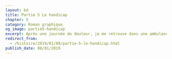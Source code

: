 ```yaml
---
layout: bd
title: Partie 5 Le handicap
chapter: 5
category: Roman graphique
og_image: partie5-handicap
excerpt: Après une journée de douleur, je me retrouve dans une ambulance direction les urgences. C'est la panique, je ne sais pas pourquoi j'ai aussi mal, est-ce l'endométriose la coupable ?
redirect_from:
  - /histoire/2019/01/08/partie-5-le-handicap.html
publish_date: 08/01/2019
---
```


<div class="bd-version-one">
    <img src="/assets/roman-graphique/partie5/05- (1).png" alt="">
    <img src="/assets/roman-graphique/partie5/05- (2).png" alt="">
    <img src="/assets/roman-graphique/partie5/05- (3).png" alt="">
    <img src="/assets/roman-graphique/partie5/05- (4).png" alt="">
    <img src="/assets/roman-graphique/partie5/05- (5).png" alt="">
    <img src="/assets/roman-graphique/partie5/05- (6).png" alt="">
    <img src="/assets/roman-graphique/partie5/05- (7).png" alt="">
    <img src="/assets/roman-graphique/partie5/05- (8).png" alt="">
    <img src="/assets/roman-graphique/partie5/05- (9).png" alt="">
    <img src="/assets/roman-graphique/partie5/05- (10).png" alt="">
    <img src="/assets/roman-graphique/partie5/05- (11).png" alt="">
    <img src="/assets/roman-graphique/partie5/05- (12).png" alt="">
    <img src="/assets/roman-graphique/partie5/05- (13).png" alt="">
    <img src="/assets/roman-graphique/partie5/05- (14).png" alt="">
    <img src="/assets/roman-graphique/partie5/05- (15).png" alt="">
    <img src="/assets/roman-graphique/partie5/05- (16).png" alt="">
    <img src="/assets/roman-graphique/partie5/05- (17).png" alt="">
    <img src="/assets/roman-graphique/partie5/05- (18).png" alt="">
    <img src="/assets/roman-graphique/partie5/05- (19).png" alt="">
    <img src="/assets/roman-graphique/partie5/05- (20).png" alt="">
    <img src="/assets/roman-graphique/partie5/05- (21).png" alt="">
    <img src="/assets/roman-graphique/partie5/05- (22).png" alt="">
    <img src="/assets/roman-graphique/partie5/05- (23).png" alt="">
    <img src="/assets/roman-graphique/partie5/05- (24).png" alt="">
    <img src="/assets/roman-graphique/partie5/05- (25).png" alt="">
    <img src="/assets/roman-graphique/partie5/05- (26).png" alt="">
    <img src="/assets/roman-graphique/partie5/05- (27).png" alt="">
    <img src="/assets/roman-graphique/partie5/05- (28).png" alt="">
    <img src="/assets/roman-graphique/partie5/05- (29).png" alt="">
    <img src="/assets/roman-graphique/partie5/05- (30).png" alt="">
    <img src="/assets/roman-graphique/partie5/05- (31).png" alt="">
    <img src="/assets/roman-graphique/partie5/05- (32).png" alt="">
    <img src="/assets/roman-graphique/partie5/05- (33).png" alt="">
    <img src="/assets/roman-graphique/partie5/05- (34).png" alt="">
    <img src="/assets/roman-graphique/partie5/05- (35).png" alt="">
    <img src="/assets/roman-graphique/partie5/05- (36).png" alt="">
    <img src="/assets/roman-graphique/partie5/05- (37).png" alt="">
    <img src="/assets/roman-graphique/partie5/05- (38).png" alt="">
</div>